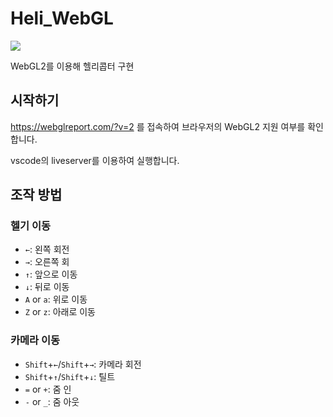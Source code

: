 # Heli_WebGL

![](resources/heli.gif)

WebGL2를 이용해 헬리콥터 구현

## 시작하기

https://webglreport.com/?v=2 를 접속하여 브라우저의 WebGL2 지원 여부를 확인합니다.

vscode의 liveserver를 이용하여 실행합니다.

## 조작 방법
### 헬기 이동
* `←`: 왼쪽 회전
* `→`: 오른쪽 회
* `↑`: 앞으로 이동
* `↓`: 뒤로 이동
* `A` or `a`: 위로 이동
* `Z` or `z`: 아래로 이동
### 카메라 이동
* `Shift`+`←`/`Shift`+`→`: 카메라 회전
* `Shift`+`↑`/`Shift`+`↓`: 틸트
* `=` or `+`: 줌 인
* `-` or `_`: 줌 아웃
